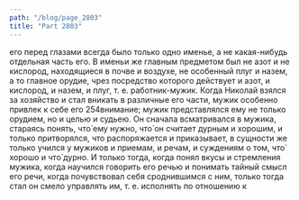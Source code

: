 ```yaml
---
path: "/blog/page_2803"
title: "Part 2803"
---
```


его перед глазами всегда было только одно именье, а не какая-нибудь отдельная часть его. В именьи же главным предметом был не азот и не кислород, находящиеся в почве и воздухе, не особенный плуг и назем, а то главное орудие, чрез посредство которого действует и азот, и кислород, и назем, и плуг, т. е. работник-мужик. Когда Николай взялся за хозяйство и стал вникать в различные его части, мужик особенно привлек к себе его 254внимание; мужик представлялся ему не только орудием, но и целью и судьею. Он сначала всматривался в мужика, стараясь понять, что́ ему нужно, что̀ он считает дурным и хорошим, и только притворялся, что распоряжается и приказывает, в сущности же только учился у мужиков и приемам, и речам, и суждениям о том, что̀ хорошо и что̀ дурно. И только тогда, когда понял вкусы и стремления мужика, когда научился говорить его речью и понимать тайный смысл его речи, когда почувствовал себя сроднившимся с ним, только тогда стал он смело управлять им, т. е. исполнять по отношению к 
